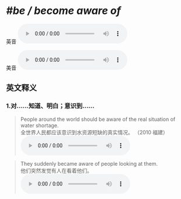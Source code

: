# ***\#be / become aware of*** 
英音
<audio src="./media/be_become aware of1.aac" controls="controls"></audio>

美音
<audio src="./media/be_become aware of2.aac" controls="controls"></audio>



  

英文释义
---
### 1.**对……知道、明白；意识到……**  

 > People around the world should be aware of the real situation of water shortage.  
 > 全世界人民都应该意识到水资源短缺的真实情况。  （2010 福建）  
<audio src="./media/1-aware.aac" controls="controls"></audio>

 > They suddenly became aware of people looking at them.  
 > 他们突然发觉有人在看着他们。    
<audio src="./media/2-aware.aac" controls="controls"></audio>


